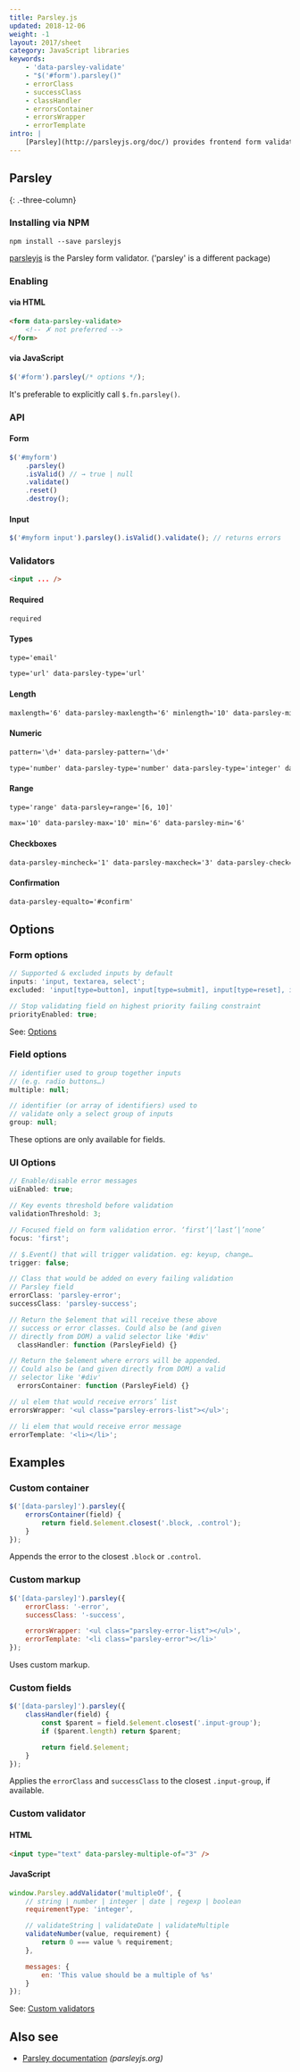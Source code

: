 ```yaml
---
title: Parsley.js
updated: 2018-12-06
weight: -1
layout: 2017/sheet
category: JavaScript libraries
keywords:
    - 'data-parsley-validate'
    - "$('#form').parsley()"
    - errorClass
    - successClass
    - classHandler
    - errorsContainer
    - errorsWrapper
    - errorTemplate
intro: |
    [Parsley](http://parsleyjs.org/doc/) provides frontend form validation.
---
```


## Parsley

{: .-three-column}

### Installing via NPM

```
npm install --save parsleyjs
```

[parsleyjs](https://www.npmjs.com/package/parsleyjs) is the Parsley form validator. ('parsley' is a different package)

### Enabling

#### via HTML

```html
<form data-parsley-validate>
    <!-- ✗ not preferred -->
</form>
```

#### via JavaScript

```js
$('#form').parsley(/* options */);
```

It's preferable to explicitly call `$.fn.parsley()`.

### API

#### Form

```js
$('#myform')
    .parsley()
    .isValid() // → true | null
    .validate()
    .reset()
    .destroy();
```

#### Input

```js
$('#myform input').parsley().isValid().validate(); // returns errors
```

### Validators

```html
<input ... />
```

#### Required

```html
required
```

#### Types

```html
type='email'
```

```html
type='url' data-parsley-type='url'
```

#### Length

```html
maxlength='6' data-parsley-maxlength='6' minlength='10' data-parsley-minlength='10'
```

#### Numeric

```html
pattern='\d+' data-parsley-pattern='\d+'
```

```html
type='number' data-parsley-type='number' data-parsley-type='integer' data-parsley-type='digits' data-parsley-type='alphanum'
```

#### Range

```html
type='range' data-parsley=range='[6, 10]'
```

```html
max='10' data-parsley-max='10' min='6' data-parsley-min='6'
```

#### Checkboxes

```html
data-parsley-mincheck='1' data-parsley-maxcheck='3' data-parsley-check='[1, 3]'
```

#### Confirmation

```html
data-parsley-equalto='#confirm'
```

## Options

### Form options

```js
// Supported & excluded inputs by default
inputs: 'input, textarea, select';
excluded: 'input[type=button], input[type=submit], input[type=reset], input[type=hidden]';
```

```js
// Stop validating field on highest priority failing constraint
priorityEnabled: true;
```

See: [Options](http://parsleyjs.org/doc/annotated-source/defaults.html)

### Field options

```js
// identifier used to group together inputs
// (e.g. radio buttons…)
multiple: null;
```

```js
// identifier (or array of identifiers) used to
// validate only a select group of inputs
group: null;
```

These options are only available for fields.

### UI Options

```js
// Enable/disable error messages
uiEnabled: true;
```

```js
// Key events threshold before validation
validationThreshold: 3;
```

```js
// Focused field on form validation error. ‘first’|’last’|’none’
focus: 'first';
```

```js
// $.Event() that will trigger validation. eg: keyup, change…
trigger: false;
```

```js
// Class that would be added on every failing validation
// Parsley field
errorClass: 'parsley-error';
successClass: 'parsley-success';
```

```js
// Return the $element that will receive these above
// success or error classes. Could also be (and given
// directly from DOM) a valid selector like '#div'
  classHandler: function (ParsleyField) {}
```

```js
// Return the $element where errors will be appended.
// Could also be (and given directly from DOM) a valid
// selector like '#div'
  errorsContainer: function (ParsleyField) {}
```

```js
// ul elem that would receive errors’ list
errorsWrapper: '<ul class="parsley-errors-list"></ul>';
```

```js
// li elem that would receive error message
errorTemplate: '<li></li>';
```

## Examples

### Custom container

```js
$('[data-parsley]').parsley({
    errorsContainer(field) {
        return field.$element.closest('.block, .control');
    }
});
```

Appends the error to the closest `.block` or `.control`.

### Custom markup

```js
$('[data-parsley]').parsley({
    errorClass: '-error',
    successClass: '-success',

    errorsWrapper: '<ul class="parsley-error-list"></ul>',
    errorTemplate: '<li class="parsley-error"></li>'
});
```

Uses custom markup.

### Custom fields

```js
$('[data-parsley]').parsley({
    classHandler(field) {
        const $parent = field.$element.closest('.input-group');
        if ($parent.length) return $parent;

        return field.$element;
    }
});
```

Applies the `errorClass` and `successClass` to the closest `.input-group`, if available.

### Custom validator

#### HTML

```html
<input type="text" data-parsley-multiple-of="3" />
```

#### JavaScript

```js
window.Parsley.addValidator('multipleOf', {
    // string | number | integer | date | regexp | boolean
    requirementType: 'integer',

    // validateString | validateDate | validateMultiple
    validateNumber(value, requirement) {
        return 0 === value % requirement;
    },

    messages: {
        en: 'This value should be a multiple of %s'
    }
});
```

See: [Custom validators](http://parsleyjs.org/doc/index.html#custom)

## Also see

-   [Parsley documentation](http://parsleyjs.org/doc/) _(parsleyjs.org)_
